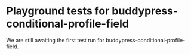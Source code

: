 # Playground tests for buddypress-conditional-profile-field
We are still awaiting the first test run for buddypress-conditional-profile-field.
